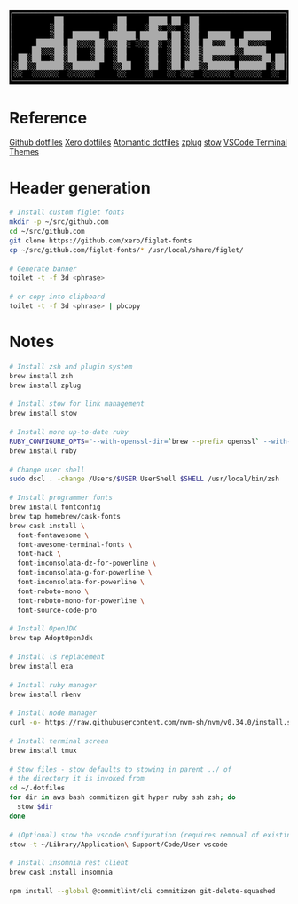 ![dotfiles](logo.svg)

# Reference

[Github dotfiles](https://dotfiles.github.io/)
[Xero dotfiles](https://github.com/xero/dotfiles)
[Atomantic dotfiles](https://github.com/atomantic/dotfiles)
[zplug](https://github.com/zplug/zplug)
[stow](https://www.gnu.org/software/stow/)
[VSCode Terminal Themes](https://glitchbone.github.io/vscode-base16-term)

# Header generation

```zsh
# Install custom figlet fonts
mkdir -p ~/src/github.com
cd ~/src/github.com
git clone https://github.com/xero/figlet-fonts
cp ~/src/github.com/figlet-fonts/* /usr/local/share/figlet/

# Generate banner
toilet -t -f 3d <phrase>

# or copy into clipboard
toilet -t -f 3d <phrase> | pbcopy
```

# Notes

```zsh
# Install zsh and plugin system
brew install zsh
brew install zplug

# Install stow for link management
brew install stow

# Install more up-to-date ruby
RUBY_CONFIGURE_OPTS="--with-openssl-dir=`brew --prefix openssl` --with-readline-dir=`brew --prefix readline` --with-libyaml-dir=`brew --prefix libyaml`"
brew install ruby

# Change user shell
sudo dscl . -change /Users/$USER UserShell $SHELL /usr/local/bin/zsh

# Install programmer fonts
brew install fontconfig
brew tap homebrew/cask-fonts
brew cask install \
  font-fontawesome \
  font-awesome-terminal-fonts \
  font-hack \
  font-inconsolata-dz-for-powerline \
  font-inconsolata-g-for-powerline \
  font-inconsolata-for-powerline \
  font-roboto-mono \
  font-roboto-mono-for-powerline \
  font-source-code-pro

# Install OpenJDK
brew tap AdoptOpenJdk

# Install ls replacement
brew install exa

# Install ruby manager
brew install rbenv

# Install node manager
curl -o- https://raw.githubusercontent.com/nvm-sh/nvm/v0.34.0/install.sh | bash

# Install terminal screen
brew install tmux

# Stow files - stow defaults to stowing in parent ../ of
# the directory it is invoked from
cd ~/.dotfiles
for dir in aws bash commitizen git hyper ruby ssh zsh; do
  stow $dir
done

# (Optional) stow the vscode configuration (requires removal of existing if present)
stow -t ~/Library/Application\ Support/Code/User vscode

# Install insomnia rest client
brew cask install insomnia

npm install --global @commitlint/cli commitizen git-delete-squashed
```
